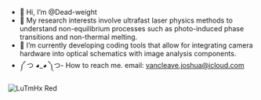 - 👋 Hi, I’m @Dead-weight
- 👀 My research interests involve ultrafast laser physics methods to understand non-equilibrium processes such as photo-induced phase transitions and non-thermal melting.
- 🌱 I’m currently developing coding tools that allow for integrating camera hardware into optical schematics with image analysis components. 
- ༼ つ ◕_◕ ༽つ- How to reach me. email: vancleave.joshua@icloud.com
<!---
Dead-weight/Dead-weight is a ✨ special ✨ repository because its `README.md` (this file) appears on your GitHub profile.
You can click the Preview link to take a look at your changes.
--->
![LuTmHx Red](https://github.com/Dead-weight/Dead-weight/assets/151807915/048a0780-7c75-43a4-ad26-498fe4c3dbb4)


